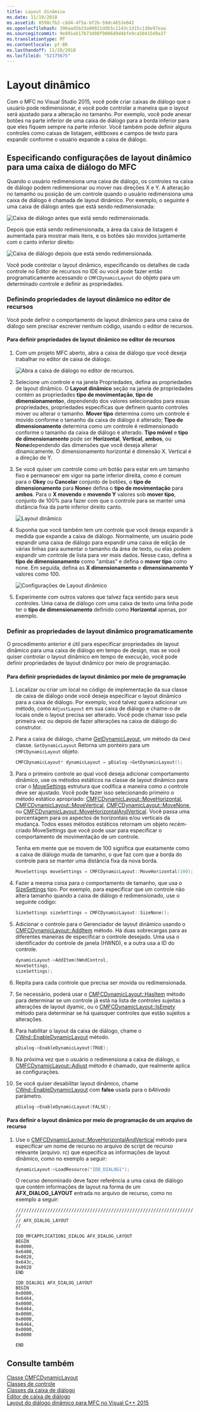 ```yaml
---
title: Layout dinâmico
ms.date: 11/19/2018
ms.assetid: 8598cfb2-c8d4-4f5a-bf2b-59dc4653e042
ms.openlocfilehash: 396aad5b33a00021ddb5c1143c1d15c130e97eaa
ms.sourcegitcommit: 9e891eb17b73d98f9086d9d4bfe9ca50415d9a37
ms.translationtype: MT
ms.contentlocale: pt-BR
ms.lasthandoff: 11/20/2018
ms.locfileid: "52175675"
---
```

# <a name="dynamic-layout"></a>Layout dinâmico

Com o MFC no Visual Studio 2015, você pode criar caixas de diálogo que o usuário pode redimensionar, e você pode controlar a maneira que o layout será ajustado para a alteração no tamanho. Por exemplo, você pode anexar botões na parte inferior de uma caixa de diálogo para a borda inferior para que eles fiquem sempre na parte inferior. Você também pode definir alguns controles como caixas de listagem, editboxes e campos de texto para expandir conforme o usuário expande a caixa de diálogo.

## <a name="specifying-dynamic-layout-settings-for-an-mfc-dialog-box"></a>Especificando configurações de layout dinâmico para uma caixa de diálogo do MFC

Quando o usuário redimensiona uma caixa de diálogo, os controles na caixa de diálogo podem redimensionar ou mover nas direções X e Y. A alteração no tamanho ou posição de um controle quando o usuário redimensiona uma caixa de diálogo é chamada de layout dinâmico. Por exemplo, o seguinte é uma caixa de diálogo antes que está sendo redimensionada:

![Caixa de diálogo antes que está sendo redimensionada. ](../mfc/media/mfcdynamiclayout4.png "Caixa de diálogo antes que está sendo redimensionada.")

Depois que está sendo redimensionada, a área da caixa de listagem é aumentada para mostrar mais itens, e os botões são movidos juntamente com o canto inferior direito:

![Caixa de diálogo depois que está sendo redimensionada. ](../mfc/media/mfcdynamiclayout5.png "Caixa de diálogo depois que está sendo redimensionada.")

Você pode controlar o layout dinâmico, especificando os detalhes de cada controle no Editor de recursos no IDE ou você pode fazer então programaticamente acessando o `CMFCDynamicLayout` do objeto para um determinado controle e definir as propriedades.

### <a name="setting-dynamic-layout-properties-in-the-resource-editor"></a>Definindo propriedades de layout dinâmico no editor de recursos

Você pode definir o comportamento de layout dinâmico para uma caixa de diálogo sem precisar escrever nenhum código, usando o editor de recursos.

#### <a name="to-set-dynamic-layout-properties-in-the-resource-editor"></a>Para definir propriedades de layout dinâmico no editor de recursos

1. Com um projeto MFC aberto, abra a caixa de diálogo que você deseja trabalhar no editor de caixa de diálogo.

   ![Abra a caixa de diálogo no editor de recursos. ](../mfc/media/mfcdynamiclayout3.png "Abrir a caixa de diálogo no editor de recursos.")

1. Selecione um controle e na janela Propriedades, defina as propriedades de layout dinâmico. O **Layout dinâmico** seção na janela de propriedades contém as propriedades **tipo de movimentação**, **tipo de dimensionamento**e, dependendo dos valores selecionados para essas propriedades, propriedades específicas que definem quanto controles mover ou alterar o tamanho. **Mover tipo** determina como um controle é movido conforme o tamanho da caixa de diálogo é alterado; **Tipo de dimensionamento** determina como um controle é redimensionado conforme o tamanho da caixa de diálogo é alterado. **Tipo móvel** e **tipo de dimensionamento** pode ser **Horizontal**, **Vertical**, **ambos**, ou **None**dependendo das dimensões que você deseja alterar dinamicamente. O dimensionamento horizontal é dimensão X. Vertical é a direção de Y.

1. Se você quiser um controle como um botão para estar em um tamanho fixo e permanecer em vigor na parte inferior direita, como é comum para o **Okey** ou **Cancelar** conjunto de botões, o **tipo de dimensionamento** para  **None**e defina o **tipo de movimentação** para **ambos**. Para o **X movendo** e **movendo Y** valores sob **mover tipo**, conjunto de 100% para fazer com que o controle para se manter uma distância fixa da parte inferior direito canto.

   ![Layout dinâmico](../mfc/media/mfcdynamiclayout1.png "Layout dinâmico")

1. Suponha que você também tem um controle que você deseja expandir à medida que expande a caixa de diálogo. Normalmente, um usuário pode expandir uma caixa de diálogo para expandir uma caixa de edição de várias linhas para aumentar o tamanho da área de texto, ou elas podem expandir um controle de lista para ver mais dados. Nesse caso, defina a **tipo de dimensionamento** como "ambas" e defina o **mover tipo** como none. Em seguida, defina as **X dimensionamento** e **dimensionamento Y** valores como 100.

   ![Configurações de Layout dinâmico](../mfc/media/mfcdynamiclayout2.png "configurações de Layout dinâmico")

1. Experimente com outros valores que talvez faça sentido para seus controles. Uma caixa de diálogo com uma caixa de texto uma linha pode ter o **tipo de dimensionamento** definido como **Horizontal** apenas, por exemplo.

### <a name="setting-dynamic-layout-properties-programmatically"></a>Definir as propriedades de layout dinâmico programaticamente

O procedimento anterior é útil para especificar propriedades de layout dinâmico para uma caixa de diálogo em tempo de design, mas se você quiser controlar o layout dinâmico em tempo de execução, você pode definir propriedades de layout dinâmico por meio de programação.

#### <a name="to-set-dynamic-layout-properties-programmatically"></a>Para definir propriedades de layout dinâmico por meio de programação

1. Localizar ou criar um local no código de implementação da sua classe de caixa de diálogo onde você deseja especificar o layout dinâmico para a caixa de diálogo. Por exemplo, você talvez queira adicionar um método, como `AdjustLayout` em sua caixa de diálogo e chame-o de locais onde o layout precisa ser alterado. Você pode chamar isso pela primeira vez ou depois de fazer alterações na caixa de diálogo do construtor.

1. Para a caixa de diálogo, chame [GetDynamicLayout](../mfc/reference/cwnd-class.md#getdynamiclayout), um método da `CWnd` classe. `GetDynamicLayout` Retorna um ponteiro para um `CMFCDynamicLayout` objeto.

    ```cpp
    CMFCDynamicLayout* dynamicLayout = pDialog->GetDynamicLayout();
    ```

1. Para o primeiro controle ao qual você deseja adicionar comportamento dinâmico, use os métodos estáticos na classe de layout dinâmico para criar o [MoveSettings](../mfc/reference/cmfcdynamiclayout-class.md#movesettings_structure) estrutura que codifica a maneira como o controle deve ser ajustado. Você pode fazer isso selecionando primeiro o método estático apropriado: [CMFCDynamicLayout::MoveHorizontal](../mfc/reference/cmfcdynamiclayout-class.md#movehorizontal), [CMFCDynamicLayout::MoveVertical](../mfc/reference/cmfcdynamiclayout-class.md#movevertical), [CMFCDynamicLayout::MoveNone](../mfc/reference/cmfcdynamiclayout-class.md#movenone), ou [CMFCDynamicLayout::MoveHorizontalAndVertical](../mfc/reference/cmfcdynamiclayout-class.md#movehorizontalandvertical). Você passa uma porcentagem para os aspectos de horizontais e/ou verticais da mudança. Todos esses métodos estáticos retornam um objeto recém-criado MoveSettings que você pode usar para especificar o comportamento de movimentação de um controle.

   Tenha em mente que se movem de 100 significa que exatamente como a caixa de diálogo muda de tamanho, o que faz com que a borda do controle para se manter uma distância fixa da nova borda.

    ```cpp
    MoveSettings moveSettings = CMFCDynamicLayout::MoveHorizontal(100);
    ```

1. Fazer a mesma coisa para o comportamento de tamanho, que usa o [SizeSettings](../mfc/reference/cmfcdynamiclayout-class.md#sizesettings_structure) tipo. Por exemplo, para especificar que um controle não altera tamanho quando a caixa de diálogo é redimensionado, use o seguinte código:

    ```cpp
    SizeSettings sizeSettings = CMFCDynamicLayout::SizeNone();
    ```

1. Adicionar o controle para o Gerenciador de layout dinâmico usando o [CMFCDynamicLayout::AddItem](../mfc/reference/cmfcdynamiclayout-class.md#additem) método. Há duas sobrecargas para as diferentes maneiras de especificar o controle desejado. Uma usa o identificador do controle de janela (HWND), e a outra usa a ID do controle.

    ```cpp
    dynamicLayout->AddItem(hWndControl,
    moveSettings,
    sizeSettings);
    ```

1. Repita para cada controle que precisa ser movida ou redimensionada.

1. Se necessário, poderá usar o [CMFCDynamicLayout::HasItem](../mfc/reference/cmfcdynamiclayout-class.md#hasitem) método para determinar se um controle já está na lista de controles sujeitas a alterações de layout dyamic, ou o [CMFCDynamicLayout::IsEmpty](../mfc/reference/cmfcdynamiclayout-class.md#isempty) método para determinar se há quaisquer controles que estão sujeitos a alterações.

1. Para habilitar o layout da caixa de diálogo, chame o [CWnd::EnableDynamicLayout](../mfc/reference/cwnd-class.md#enabledynamiclayout) método.

    ```cpp
    pDialog->EnableDynamicLayout(TRUE);
    ```

1. Na próxima vez que o usuário o redimensiona a caixa de diálogo, o [CMFCDynamicLayout::Adjust](../mfc/reference/cmfcdynamiclayout-class.md#adjust) método é chamado, que realmente aplica as configurações.

1. Se você quiser desabilitar layout dinâmico, chame [CWnd::EnableDynamicLayout](../mfc/reference/cwnd-class.md#enabledynamiclayout) com **falso** usada para o *bAtivado* parâmetro.

    ```cpp
    pDialog->EnableDynamicLayout(FALSE);
    ```

#### <a name="to-set-the-dynamic-layout-programmatically-from-a-resource-file"></a>Para definir o layout dinâmico por meio de programação de um arquivo de recurso

1. Use o [CMFCDynamicLayout::MoveHorizontalAndVertical](../mfc/reference/cmfcdynamiclayout-class.md#movehorizontalandvertical) método para especificar um nome de recurso no arquivo de script de recurso relevante (arquivo. rc) que especifica as informações de layout dinâmico, como no exemplo a seguir:

    ```cpp
    dynamicLayout->LoadResource("IDD_DIALOG1");
    ```

   O recurso denominado deve fazer referência a uma caixa de diálogo que contém informações de layout na forma de um **AFX_DIALOG_LAYOUT** entrada no arquivo de recurso, como no exemplo a seguir:

    ```RC
    /////////////////////////////////////////////////////////////////////////////
    //
    // AFX_DIALOG_LAYOUT
    //

    IDD_MFCAPPLICATION1_DIALOG AFX_DIALOG_LAYOUT
    BEGIN
    0x0000,
    0x6400,
    0x0028,
    0x643c,
    0x0028
    END

    IDD_DIALOG1 AFX_DIALOG_LAYOUT
    BEGIN
    0x0000,
    0x6464,
    0x0000,
    0x6464,
    0x0000,
    0x0000,
    0x6464,
    0x0000,
    0x0000

    END
    ```

## <a name="see-also"></a>Consulte também

[Classe CMFCDynamicLayout](../mfc/reference/cmfcdynamiclayout-class.md)<br/>
[Classes de controle](../mfc/control-classes.md)<br/>
[Classes da caixa de diálogo](../mfc/dialog-box-classes.md)<br/>
[Editor de caixa de diálogo](../windows/dialog-editor.md)<br/>
[Layout do diálogo dinâmico para MFC no Visual C++ 2015](https://mariusbancila.ro/blog/2015/07/27/dynamic-dialog-layout-for-mfc-in-visual-c-2015/)
